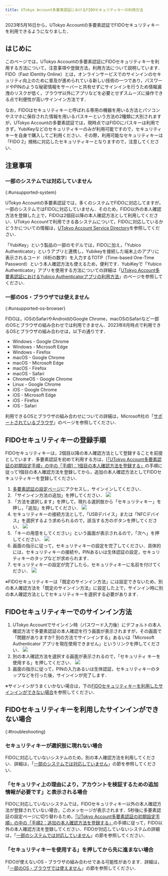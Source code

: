 ```yaml
---
title: UTokyo Account多要素認証におけるFIDOセキュリティキーの利用方法
---
```


<div class="box">2023年5月16日から，UTokyo Accountの多要素認証でFIDOセキュリティキーを利用できるようになりました．</div>

## はじめに

このページでは，UTokyo Accountの多要素認証にFIDOセキュリティキーを利用する方法について，注意事項や登録方法，利用方法について説明しています．FIDO（Fast IDentity Online）とは，オンラインサービスでのサインインのセキュリティ向上のために普及が進められている新しい技術の一つであり，パスワードやPINのような秘密情報をサーバーと共有せずにサインインを行うため情報漏洩のリスクが低く，ブラウザ以外にアプリなどを必要とせずスムーズに操作できる点で利便性が高いサインイン方法です．

なお，FIDOはセキュリティキーと呼ばれる専用の機器を用いる方法とパソコンやスマホに保存された情報を用いるパスキーという方法の2種類に大別されますが，UTokyo Accountの多要素認証では，現時点ではFIDOにパスキーは利用できず，YubiKeyなどのセキュリティキーのみが利用可能ですので，セキュリティキーを自身で購入してご利用ください．その際，利用可能なセキュリティキーは「FIDO 2」規格に対応したセキュリティキーとなりますので，注意してください．

## 注意事項

### 一部のシステムでは対応していません
{:#unsupported-system}

UTokyo Accountの多要素認証では，多くのシステムでFIDOに対応してますが，一部のシステムではFIDOに対応していません．そのため，FIDO以外の本人確認方法を登録した上で，FIDOは2個目以降の本人確認方法として利用してください．UTokyo Accountで利用できる各システムについて，FIDOに対応しているかどうかについての情報は，[UTokyo Account Service Directory](https://login.adm.u-tokyo.ac.jp/utokyoaccount/)を参照してください．

「YubiKey」という製品の一部のモデルでは，FIDOに加え，「Yubico Authenticator」というアプリと連携し，Yubikeyを接続した端末上のアプリに表示されるコード（6桁の数字）を入力するTOTP（Time-based One-Time Password）という本人確認方法も使えるため，便利です．YubiKeyで「Yubico Authenticator」アプリを使用する方法についての詳細は「[UTokyo Account多要素認証におけるYubico Authenticatorアプリの利用方法](yubikey-totp)」のページを参照してください．

### 一部のOS・ブラウザでは使えません
{:#unsupported-os-browser}

FIDOは，iOSのSafariやAndroidのGoogle Chrome，macOSのSafariなど一部のOSとブラウザの組み合わせでは利用できません．2023年8月時点で利用できるOSとブラウザの組み合わせは，以下の通りです．

- Windows - Google Chrome
- Windows - Microsoft Edge
- Windows - Firefox
- macOS - Google Chrome
- macOS - Microsoft Edge
- macOS - Firefox
- macOS - Safari
- ChromeOS - Google Chrome
- Linux - Google Chrome
- iOS - Google Chrome
- iOS - Microsoft Edge
- iOS - Firefox
- iOS - Safari

利用できるOSとブラウザの組み合わせについての詳細は，Microsoft社の「[サポートされているブラウザ](https://learn.microsoft.com/ja-jp/azure/active-directory/authentication/fido2-compatibility#supported-browsers)」のページを参照してください．

## FIDOセキュリティキーの登録手順

FIDOセキュリティキーは，2個目以降の本人確認方法として登録することを前提としています．多要素認証を初めて利用する方は，[[「UTokyo Account多要素認証の初期設定手順」の中の「手順1：1個目の本人確認方法を登録する」](/utokyo_account/mfa/initial#first)の手順に従って1個目の本人確認方法を登録してから，追加の本人確認方法としてFIDOセキュリティキーを登録してください．

1. [多要素認証の設定ページ](https://mysignins.microsoft.com/security-info)にアクセスし，サインインしてください．
2. 「サインイン方法の追加」を押してください．
![](fido_add_signin_method.png)
3. 「方法を選択します」を押して，現れる選択肢から「セキュリティキー」を押し，「追加」を押してください．
![](fido_select_security_key.png)
4. セキュリティキーの接続方法として，「USBデバイス」または「NFCデバイス」を選択するよう求められるので，該当する方のボタンを押してください．
![](fido_select_connection_method.png)
5. 「キーの用意をしてください」という画面が表示されるので，「次へ」を押してください．
![](fido_prepare_key.png)
6. 画面の指示に従って，セキュリティキーの設定を完了してください．具体的には，セキュリティキーの接続や，PINあるいは生体認証の設定，セキュリティキーのタップなどが求められます．
7. セキュリティキーの設定が完了したら，セキュリティキーに名前を付けてください．
![](fido_name_security_key.png)

※FIDOセキュリティキーは「既定のサインイン方法」には設定できないため，別の本人確認方法を「既定のサインイン方法」に設定した上で，サインイン時に別の本人確認方法としてセキュリティキーを選択する必要があります．

## FIDOセキュリティキーでのサインイン方法

1. UTokyo Accountでサインイン時（パスワード入力後）にデフォルトの本人確認方法で多要素認証の本人確認を行う画面が表示されますが，その画面で「問題がありますか? 別の方法でサインインする」あるいは「Microsoft Authenticator アプリを現在使用できません」というリンクを押してください．
![](fido_signin_other_method.png)
2. 別の本人確認方法を選択する画面が表示されるので，「セキュリティ キーを使用する」を押してください．
![](fido_signin_security_key.png)
3. 画面の指示に従って，PINの入力あるいは生体認証，セキュリティキーのタップなどを行った後，サインインが完了します．

※サインインがうまくいかない場合は，下の[FIDOセキュリティキーを利用したサインインができない場合](#troubleshooting)を参照してください．

## FIDOセキュリティキーを利用したサインインができない場合
{:#troubleshooting}

### セキュリティキーが選択肢に現れない場合

FIDOに対応していないシステムのため，別の本人確認方法を利用してください．詳細は，「[一部のシステムでは対応していません](#unsupported-system)」の節を参照してください．

### 「セキュリティ上の理由により，アカウントを検証するための追加情報が必要です」と表示される場合

FIDOに対応していないシステムでは，FIDOセキュリティキー以外の本人確認方法が登録されていない場合，このメッセージが表示されます．5秒後に多要素認証の設定ページに切り替わるため，[「UTokyo Account多要素認証の初期設定手順」の中の「手順2：追加の本人確認方法を登録する」](/utokyo_account/mfa/initial#alternative)の手順に従って，FIDO以外の本人確認方法を登録してください．FIDOが対応していないシステムの詳細は，「[一部のシステムでは対応していません](#unsupported-system)」の節を参照してください．

### 「セキュリティキーを使用する」を押してから先に進まない場合

FIDOが使えないOS・ブラウザの組み合わせである可能性があります．詳細は，「[一部のOS・ブラウザでは使えません](#unsupported-os-browser)」の節を参照してください．
